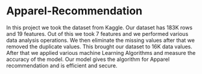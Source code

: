 # Apparel-Recommendation
In this project we took the dataset from Kaggle. Our dataset has 183K rows and 19 features. Out of this we took 7 features and we performed various data analysis operations. We then eliminate the missing values after that we removed the duplicate values. This brought our dataset to 16K data values.
After that we applied various machine Learning Algorithms and measure the accuracy of the model.
Our model gives the algorithm for Apparel recommendation and is efficient and secure.

